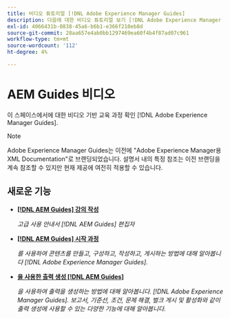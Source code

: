 ```yaml
---
title: 비디오 튜토리얼 [!DNL Adobe Experience Manager Guides]
description: 다음에 대한 비디오 튜토리얼 보기 [!DNL Adobe Experience Manager Guides], AEM XML 추가 기능, AEM XML 플러그인, AEM DoX 및 AEM Dox.
exl-id: 4066431b-0838-45a6-b6b1-e366f210eb8d
source-git-commit: 28aa657e4ab0bb1297469ea60f4b4f87ad07c961
workflow-type: tm+mt
source-wordcount: '112'
ht-degree: 4%

---
```


# AEM Guides 비디오

이 스페이스에서에 대한 비디오 기반 교육 과정 확인 [!DNL Adobe Experience Manager Guides].

>[!NOTE]
> 
> Adobe Experience Manager Guides는 이전에 &quot;Adobe Experience Manager용 XML Documentation&quot;로 브랜딩되었습니다. 설명서 내의 특정 참조는 이전 브랜딩을 계속 참조할 수 있지만 현재 제공에 여전히 적용할 수 있습니다.

## 새로운 기능

* **[[!DNL AEM Guides] 강의 작성](course-3/overview.md)**

  *고급 사용 안내서 [!DNL AEM Guides] 편집자*

* **[[!DNL AEM Guides] 시작 과정](course-1/overview.md)**

  *를 사용하여 콘텐츠를 만들고, 구성하고, 작성하고, 게시하는 방법에 대해 알아봅니다 [!DNL Adobe Experience Manager Guides].*

* **[을 사용한 출력 생성 [!DNL AEM Guides]](course-2/overview.md)**

  *을 사용하여 출력을 생성하는 방법에 대해 알아봅니다. [!DNL Adobe Experience Manager Guides]. 보고서, 기준선, 조건, 문제 해결, 벌크 게시 및 활성화와 같이 출력 생성에 사용할 수 있는 다양한 기능에 대해 알아봅니다.*
